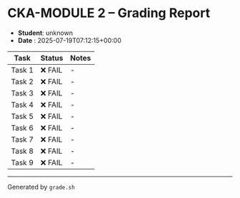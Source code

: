 # CKA-MODULE 2 – Grading Report
- **Student**: unknown
- **Date**   : 2025-07-19T07:12:15+00:00

| Task | Status | Notes |
|------|--------|-------|
| Task 1 | ❌ FAIL | - |
| Task 2 | ❌ FAIL | - |
| Task 3 | ❌ FAIL | - |
| Task 4 | ❌ FAIL | - |
| Task 5 | ❌ FAIL | - |
| Task 6 | ❌ FAIL | - |
| Task 7 | ❌ FAIL | - |
| Task 8 | ❌ FAIL | - |
| Task 9 | ❌ FAIL | - |

---
Generated by `grade.sh`

